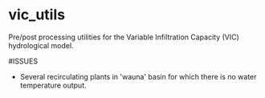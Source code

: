 vic_utils
=========

Pre/post processing utilities for the Variable Infiltration Capacity (VIC) hydrological model.

#ISSUES

- Several recirculating plants in 'wauna' basin for which there is no water temperature output.
